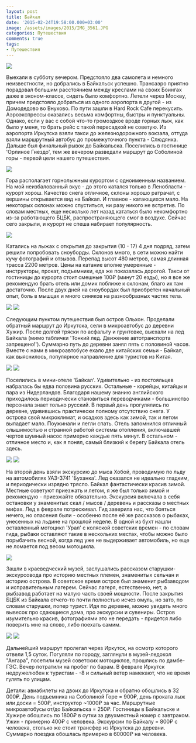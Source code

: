 ```yaml
---
layout: post
title: Байкал
date: '2015-02-24T19:58:00.000+03:00'
image: /assets/images/2015/IMG_3561.JPG
categories: Путешествия
comments: true
tags:
- Путешествия
---
```


![](/assets/images/2015/IMG_3400.JPG)

Выехали в субботу вечером. Предстояло два самолета и немного неизвестности, но добрались в Байкальск успешно. Трансаэро приятно порадовал большим расстоянием между креслами на своих Боингах даже в эконом-классе, сидеть было комфортно. Летели через Москву, причем предстояло добраться из одного аэропорта в другой - из Домодедово во Внуково. По пути зашли в Hard Rock Cafe перекусить. Аэроэкспрессы оказались весьма комфортны, быстры и пунктуальны. Однако, если у вас с собой что-то громоздкое вроде горных лыж, как было у меня, то брать рейс с такой пересадкой не советую. Из аэропорта Иркутска взяли такси до железнодорожного вокзала, оттуда взяли маршрутный автобус до промежуточного пункта - Слюдянка. Дальше был финальный рывок до Байкальска. Поселились в гостинице 'Орлиное Гнездо', тем же вечером разведали маршрут до Соболиной горы - первой цели нашего путешествия.

![](/assets/images/2015/IMG_3354.JPG)

Гора располагает горнолыжным курортом с одноименным названием. На мой неизбалованный вкус - до этого катался только в Ленобласти - курорт хорош. Качество снега отличное, склоны хорошо ратрачат, с вершины открывается вид на Байкал. И главное - катающихся мало. На некоторых склонах можно спуститься, ни разу никого не встретив. По словам местных, еще несколько лет назад кататься было некомфортно из-за работающего БЦБК, распространяющего смог в воздухе. 
Сейчас сего закрыли, и курорт не спеша набирает популярность.

![](/assets/images/2015/IMG_3363.JPG)

 Катались на лыжах с открытия до закрытия (10 - 17) 4 дня подряд, затем решили попробовать сноуборды. Склонов много, в сети можно найти кучу фотографий и отзывов. Перепад высот 480 метров, самая длинная трасса 2200 метров. Цены на катание вполне умеренные - инструкторы, прокат, подъемники, еда же показалась дорогой. Такси от гостиницы до курорта стоит смешные 100₽ (минут 20 езды), но я все же рекомендую брать отель или домик поближе к склонам, благо их там достаточно. После двух дней на сноубордах был приобретен начальный опыт, боль в мышцах и много синяков на разнообразных частях тела.

![](/assets/images/2015/IMG_3423.JPG)
![](/assets/images/2015/IMG_3517.JPG)

Следующим пунктом путешествия был остров Ольхон. Проделали обратный маршрут до Иркутска, сели в микроавтобус до деревни Хужир. После долгой тряски по асфальту и грунтовке, выехали на лед Байкала (мимо таблички 'Тонкий лед. Движение автотранспорта запрещено!'). Суммарно путь до деревни занял пять с половиной часов. Вместе с нами в микроавтобусе ехало две китайских семьи - Байкал, как выяснилось, популярное направление для туристов из Китая.

![](/assets/images/2015/IMG_3549.JPG)
![](/assets/images/2015/IMG_3567.JPG)

Поселились в мини-отеле 'Байкал'. Удивительно - из постояльцев набралась бы едва половина русских. Остальные - корейцы, китайцы и пара из Нидерландов. Благодаря нашему знанию английского приходилось периодически становиться переводчиками - большинство персонала знает только русский. В первый день прогулялись по деревне, удивившись практически полному отсутствию снега. У острова свой микроклимат, и осадков здесь как зимой, так и летом выпадает мало. Поужинали и легли спать. Отель запомнился отличный слышимостью и странной работой системы отопления, включавшей чертов шумный насос примерно каждые пять минут. В остальном - отличное место и, как я понял, самый близкий к берегу Байкала отель здесь.

![](/assets/images/2015/IMG_3561.JPG)
![](/assets/images/2015/IMG_3495.JPG)

На второй день взяли экскурсию до мыса Хобой, проводимую по льду на автомобилях УАЗ-3741 'Буханка'. Лед оказался не идеально гладким, и периодически изрядно трясло. Байкал фантастически красив зимой. Местные советуют приезжать и летом, я же был только зимой и рекомендую - приезжайте обязательно. Экскурсия включала в себя остановки у знаменитых скал / мысов / деревень и рассказы о местных мифах. Лед в феврале потрескивал. Гид заверила нас, что бояться нечего, но опасения были - особенно после её же рассказов о рыбаках, унесенных на льдине на прошлой неделе. В одной из бухт нашли оставленный мотоцикл 'Урал' с коляской советских времен - по словам гида, рыбаки оставляют такие в нескольких местах, чтобы можно было порыбачить весной, когда лед уже не выдерживает автомобиль, но еще не ломается под весом мотоцикла.

![](/assets/images/2015/IMG_3509.JPG)

Зашли в краеведческий музей, заслушались рассказом старушки-экскурсовода про историю местных племен, знаменитых сельчан и историю острова. В советское время остров был знаменит рыбзаводом и исправительным лагерем. Сейчас лагеря, естественно, нет, а рыбзавод работает на малую часть своей мощности. После закрытия БЦБК из Байкала отчего-то почти полностью исчез омуль, но зато, по словам старушки, попер турист. Идя по деревне, можно увидеть много вывесок про сдающиеся дома, про экскурсии и сувениры. Остров изумительно красив, фотографиями это не передать - придется либо поверить мне на слово, либо поехать самим.

![](/assets/images/2015/IMG_3608.JPG)
![](/assets/images/2015/IMG_3580.JPG)

Дальнейший маршрут пролегал через Иркутск, на осмотр которого отвели 1,5 суток. Погуляли по городу, заглянули в музей-ледокол "Ангара", посетили музей советских мотоциклов, прошлись по дамбе-ГЭС. Вечер потратили на пробег по барам. В феврале Иркутск недружелюбен к туристам - -8 и сильный ветер намекают, что не время гулять по улицам.

Детали: авиабилеты на двоих до Иркутска и обратно обошлись в 32 000₽. День подъемника на Соболиной Горе = 900₽, день проката лыж или доски = 500₽, инструктор ~1000₽ за час. Маршрутные микроавтобусы от/до Байкальска = 250₽. Гостиницы в Байкальске и Хужире обошлись по 1800₽ в сутки за двухместный номер с завтраком. Ужин - примерно 400₽ с человека. Экскурсии по Байкалу = 800₽ с человека, столько же стоит трансфер из Иркутска до деревни.
Суммарно поездка обошлась примерно в 60000₽ на человека.